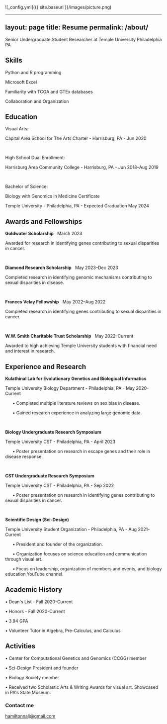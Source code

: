 ![_config.yml]({{ site.baseurl }}/images/picture.png)

---
layout: page
title: Resume
permalink: /about/
---
Senior Undergraduate Student Researcher at Temple University Philadelphia PA

## Skills  
Python and R programming

Microsoft Excel

Familiarity with TCGA and GTEx databases

Collaboration and Organization

## Education 
Visual Arts:

Capital Area School for The Arts Charter - Harrisburg, PA - Jun 2020
<p>&nbsp;</p>

High School Dual Enrollment:

Harrisburg Area Community College - Harrisburg, PA - Jun 2018–Aug 2019
<p>&nbsp;</p>

Bachelor of Science: 

Biology with Genomics in Medicine Certificate

Temple University - Philadelphia, PA - Expected Graduation May 2024

## Awards and Fellowships 


__Goldwater Scholarship__ &nbsp; March 2023


Awarded for research in identifying genes contributing to sexual disparities in cancer.
<p>&nbsp;</p>

__Diamond Research Scholarship__ &nbsp; May 2023–Dec 2023


Completed research in identifying genomic mechanisms contributing to sexual disparities in disease.
<p>&nbsp;</p>

__Frances Velay Fellowship__ &nbsp; May 2022–Aug 2022


Completed research in identifying genes contributing to sexual disparities in cancer. 
<p>&nbsp;</p>

__W.W. Smith Charitable Trust Scholarship__ &nbsp; May 2022–Current


Awarded to high achieving Temple University students with financial need and interest in research.

## Experience and Research 
__Kulathinal Lab for Evolutionary Genetics and Biological Informatics__

Temple University Biology Department - Philadelphia, PA - May 2020-Current


&nbsp; &nbsp; &nbsp; •	Completed multiple literature reviews on sex bias in disease. 


&nbsp; &nbsp; &nbsp; •	Gained research experience in analyzing large genomic data. 

<p>&nbsp;</p>

__Biology Undergraduate Research Symposium__ 

Temple University CST - Philadelphia, PA - April 2023


&nbsp; &nbsp; &nbsp; •	Poster presentation on research in escape genes and their role in disease response.

<p>&nbsp;</p>

__CST Undergraduate Research Symposium__

Temple University CST - Philadelphia, PA - Sep 2022


&nbsp; &nbsp; &nbsp; •	Poster presentation on research in identifying genes contributing to sexual disparities in cancer. 

<p>&nbsp;</p>

__Scientific Design (Sci-Design)__

Temple University Student Organization - Philadelphia, PA - Aug 2021-Current


&nbsp; &nbsp; &nbsp; •	President and founder of the organization. 


&nbsp; &nbsp; &nbsp; •	Organization focuses on science education and communication through visual art.


&nbsp; &nbsp; &nbsp; •	Focus on leadership, organization of members and events, and biology education YouTube channel.

## Academic History 

•	Dean's List - Fall 2020-Current 


•	Honors - Fall 2020-Current


•	3.94 GPA


•	Volunteer Tutor in Algebra, Pre-Calculus, and Calculus

## Activities  
•	Center for Computational Genetics and Genomics (CCGG) member 


•	Sci-Design President and founder


•	Biology Society member


•	Received two Scholastic Arts & Writing Awards for visual art. Showcased in PA's State Museum.

### Contact me

[hamiltonnalj@gmail.com](mailto:hamiltonnalj@gmail.com)
